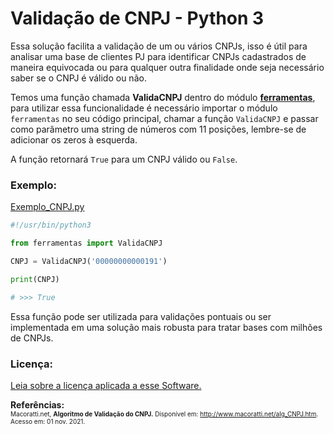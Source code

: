 # Validação de CNPJ - Python 3 

Essa solução facilita a validação de um ou vários CNPJs, isso é útil para analisar uma base de clientes PJ para identificar CNPJs cadastrados de maneira equivocada ou para qualquer outra finalidade onde seja necessário saber se o CNPJ é válido ou não. 

Temos uma função chamada **ValidaCNPJ** dentro do módulo [**ferramentas**](ferramentas/__init__.py), para utilizar essa funcionalidade é necessário importar o módulo ````ferramentas```` no seu código principal, chamar a função ````ValidaCNPJ```` e passar como parâmetro uma string de números com 11 posições, lembre-se de adicionar os zeros à esquerda. 

A função retornará ````True```` para um CNPJ válido ou ````False````.

### Exemplo:

[Exemplo_CNPJ.py](Exemplo_CNPJ.py)

```python
#!/usr/bin/python3

from ferramentas import ValidaCNPJ

CNPJ = ValidaCNPJ('00000000000191')

print(CNPJ)

# >>> True
```

Essa função pode ser utilizada para validações pontuais ou ser implementada em uma solução mais robusta para tratar bases com milhões de CNPJs.

### Licença:
[Leia sobre a licença aplicada a esse Software.](LICENSE)

**Referências:**  <br/><font size="1">Macoratti.net, **Algoritmo de Validação do CNPJ.** Disponível em: <http://www.macoratti.net/alg_CNPJ.htm>. Acesso em: 01 nov. 2021.  <br/></font>
